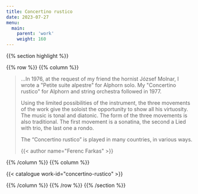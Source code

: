 ```yaml
---
title: Concertino rustico
date: 2023-07-27
menu:
  main:
    parent: 'work'
    weight: 160
---
```


{{% section highlight %}}

{{% row %}}
{{% column %}}

> ...In 1976, at the request of my friend the hornist József Molnar, 
> I wrote a "Petite suite alpestre" for Alphorn solo. My "Concertino rustico" 
> for Alphorn and string orchestra followed in 1977.
>
> Using the limited possibilities of the instrument, the three movements 
> of the work give the soloist the opportunity to show all his virtuosity. 
> The music is tonal and diatonic. The form of the three movements is also 
> traditional. The first movement is a sonatina, the second a Lied with trio, 
> the last one a rondo.
>
> The “Concertino rustico” is played in many countries, in various ways.
>
> {{< author name="Ferenc Farkas" >}}
>

{{% /column %}}
{{% column %}}


{{< catalogue work-id="concertino-rustico" >}}

{{% /column %}}
{{% /row %}}
{{% /section %}}